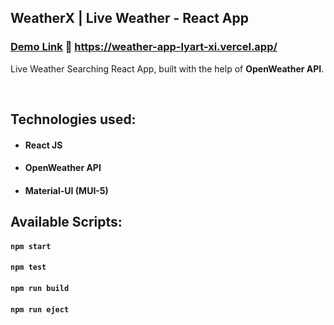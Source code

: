 ## WeatherX | Live Weather - React App

### [Demo Link]() 🔗 https://weather-app-lyart-xi.vercel.app/

Live Weather Searching React App, built with the help of **OpenWeather API**.

<br/>

## Technologies used:

- #### **React JS**
- #### **OpenWeather API**
- #### **Material-UI (MUI-5)**

## Available Scripts:

#### `npm start`

#### `npm test`

#### `npm run build`

#### `npm run eject`
